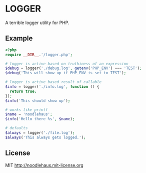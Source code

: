 # LOGGER

A terrible logger utility for PHP.

## Example

```php
<?php
require __DIR__.'/logger.php';

# logger is active based on truthiness of an expression
$debug = logger('./debug.log', getenv('PHP_ENV') === 'TEST');
$debug('This will show up if PHP_ENV is set to TEST');

# logger is active based result of callable
$info = logger('./info.log', function () {
  return true;
});
$info('This should show up');

# works like printf
$name = 'noodlehaus';
$info('Hello there %s', $name);

# defaults
$always = logger('./file.log');
$always('This always gets logged.');
```

## License

MIT <http://noodlehaus.mit-license.org>
